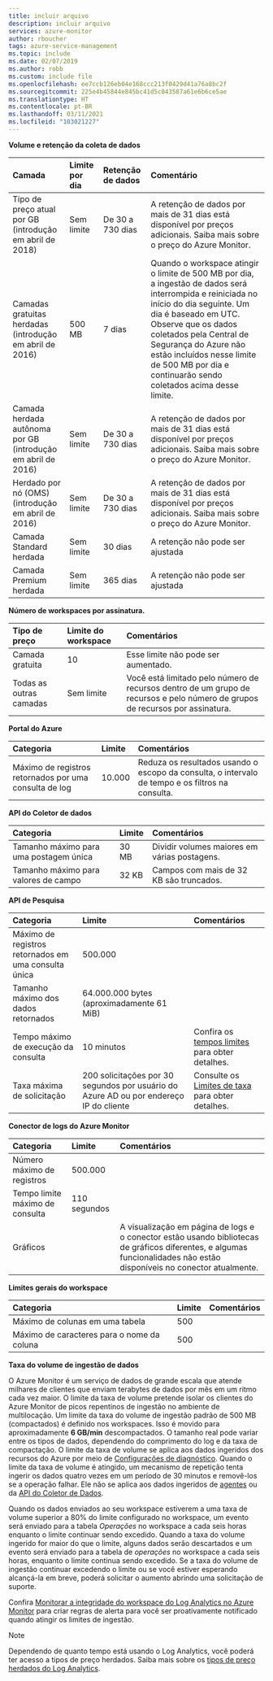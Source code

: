 ```yaml
---
title: incluir arquivo
description: incluir arquivo
services: azure-monitor
author: rboucher
tags: azure-service-management
ms.topic: include
ms.date: 02/07/2019
ms.author: robb
ms.custom: include file
ms.openlocfilehash: ee7ccb126eb04e168ccc213f0429d41a76a8bc2f
ms.sourcegitcommit: 225e4b45844e845bc41d5c043587a61e6b6ce5ae
ms.translationtype: HT
ms.contentlocale: pt-BR
ms.lasthandoff: 03/11/2021
ms.locfileid: "103021227"
---
```

**Volume e retenção da coleta de dados** 

| Camada | Limite por dia | Retenção de dados | Comentário |
|:---|:---|:---|:---|
| Tipo de preço atual por GB<br>(introdução em abril de 2018) | Sem limite | De 30 a 730 dias | A retenção de dados por mais de 31 dias está disponível por preços adicionais. Saiba mais sobre o preço do Azure Monitor. |
| Camadas gratuitas herdadas<br>(introdução em abril de 2016) | 500 MB | 7 dias | Quando o workspace atingir o limite de 500 MB por dia, a ingestão de dados será interrompida e reiniciada no início do dia seguinte. Um dia é baseado em UTC. Observe que os dados coletados pela Central de Segurança do Azure não estão incluídos nesse limite de 500 MB por dia e continuarão sendo coletados acima desse limite.  |
| Camada herdada autônoma por GB<br>(introdução em abril de 2016) | Sem limite | De 30 a 730 dias | A retenção de dados por mais de 31 dias está disponível por preços adicionais. Saiba mais sobre o preço do Azure Monitor. |
| Herdado por nó (OMS)<br>(introdução em abril de 2016) | Sem limite | De 30 a 730 dias | A retenção de dados por mais de 31 dias está disponível por preços adicionais. Saiba mais sobre o preço do Azure Monitor. |
| Camada Standard herdada | Sem limite | 30 dias  | A retenção não pode ser ajustada |
| Camada Premium herdada | Sem limite | 365 dias  | A retenção não pode ser ajustada |

**Número de workspaces por assinatura.**

| Tipo de preço    | Limite do workspace | Comentários
|:---|:---|:---|
| Camada gratuita  | 10 | Esse limite não pode ser aumentado. |
| Todas as outras camadas | Sem limite | Você está limitado pelo número de recursos dentro de um grupo de recursos e pelo número de grupos de recursos por assinatura. |

**Portal do Azure**

| Categoria | Limite | Comentários |
|:---|:---|:---|
| Máximo de registros retornados por uma consulta de log | 10.000 | Reduza os resultados usando o escopo da consulta, o intervalo de tempo e os filtros na consulta. |


**API do Coletor de dados**

| Categoria | Limite | Comentários |
|:---|:---|:---|
| Tamanho máximo para uma postagem única | 30 MB | Dividir volumes maiores em várias postagens. |
| Tamanho máximo para valores de campo  | 32 KB | Campos com mais de 32 KB são truncados. |

**API de Pesquisa**

| Categoria | Limite | Comentários |
|:---|:---|:---|
| Máximo de registros retornados em uma consulta única | 500.000 | |
| Tamanho máximo dos dados retornados | 64.000.000 bytes (aproximadamente 61 MiB)| |
| Tempo máximo de execução da consulta | 10 minutos | Confira os [tempos limites](https://dev.loganalytics.io/documentation/Using-the-API/Timeouts) para obter detalhes.  |
| Taxa máxima de solicitação | 200 solicitações por 30 segundos por usuário do Azure AD ou por endereço IP do cliente | Consulte os [Limites de taxa](https://dev.loganalytics.io/documentation/Using-the-API/Limits) para obter detalhes. |

**Conector de logs do Azure Monitor**

| Categoria | Limite | Comentários |
|:---|:---|:---|
| Número máximo de registros | 500.000 | |
| Tempo limite máximo de consulta | 110 segundos | |
| Gráficos | | A visualização em página de logs e o conector estão usando bibliotecas de gráficos diferentes, e algumas funcionalidades não estão disponíveis no conector atualmente. |

**Limites gerais do workspace**

| Categoria | Limite | Comentários |
|:---|:---|:---|
| Máximo de colunas em uma tabela         | 500 | |
| Máximo de caracteres para o nome da coluna | 500 | |

**<a name="data-ingestion-volume-rate">Taxa do volume de ingestão de dados</a>**

O Azure Monitor é um serviço de dados de grande escala que atende milhares de clientes que enviam terabytes de dados por mês em um ritmo cada vez maior. O limite da taxa de volume pretende isolar os clientes do Azure Monitor de picos repentinos de ingestão no ambiente de multilocação. Um limite da taxa do volume de ingestão padrão de 500 MB (compactados) é definido nos workspaces. Isso é movido para aproximadamente **6 GB/min** descompactados. O tamanho real pode variar entre os tipos de dados, dependendo do comprimento do log e da taxa de compactação. O limite da taxa de volume se aplica aos dados ingeridos dos recursos do Azure por meio de [Configurações de diagnóstico](../articles/azure-monitor/essentials/diagnostic-settings.md). Quando o limite da taxa de volume é atingido, um mecanismo de repetição tenta ingerir os dados quatro vezes em um período de 30 minutos e removê-los se a operação falhar. Ele não se aplica aos dados ingeridos de [agentes](../articles/azure-monitor/agents/agents-overview.md) ou da [API do Coletor de Dados](../articles/azure-monitor/logs/data-collector-api.md).

Quando os dados enviados ao seu workspace estiverem a uma taxa de volume superior a 80% do limite configurado no workspace, um evento será enviado para a tabela *Operações* no workspace a cada seis horas enquanto o limite continuar sendo excedido. Quando a taxa do volume ingerido for maior do que o limite, alguns dados serão descartados e um evento será enviado para a tabela de *operações* no workspace a cada seis horas, enquanto o limite continua sendo excedido. Se a taxa do volume de ingestão continuar excedendo o limite ou se você estiver esperando alcançá-la em breve, poderá solicitar o aumento abrindo uma solicitação de suporte. 

Confira [Monitorar a integridade do workspace do Log Analytics no Azure Monitor](../articles/azure-monitor/logs/monitor-workspace.md) para criar regras de alerta para você ser proativamente notificado quando atingir os limites de ingestão.

>[!NOTE]
>Dependendo de quanto tempo está usando o Log Analytics, você poderá ter acesso a tipos de preço herdados. Saiba mais sobre os [tipos de preço herdados do Log Analytics](../articles/azure-monitor/logs/manage-cost-storage.md#legacy-pricing-tiers).